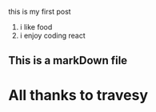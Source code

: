 this is my first post

1. i like food
2. i enjoy coding react

## This is a markDown file

# All thanks to travesy
